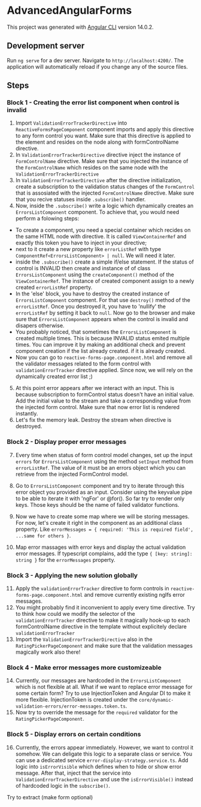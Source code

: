 # AdvancedAngularForms

This project was generated with [Angular CLI](https://github.com/angular/angular-cli) version 14.0.2.

## Development server

Run `ng serve` for a dev server. Navigate to `http://localhost:4200/`. The application will automatically reload if you change any of the source files.

## Steps

### Block 1 - Creating the error list component when control is invalid

1. Import `ValidationErrorTrackerDirective` into `ReactiveFormsPageComponent` component imports
and apply this directive to any form control you want. Make sure that this directive is applied
to the element and resides on the node along with formControlName directive.
2. In `ValidationErrorTrackerDirective` directive inject the instance of `FormControlName` directive.
Make sure that you injected the instance of the `FormControlName` which resides on the same node
with the `ValidationErrorTrackerDirective`
3. In `ValidationErrorTrackerDirective` after the directive initialization, create
a subscription to the validation status changes of the `FormControl` that is assosiated with
the injected `FormControlName` directive. Make sure that you recive statuses inside `.subscribe()` handler.
4. Now, inside the `.subscribe()` write a logic which dynamically creates an `ErrorsListComponent` component.
To achieve that, you would need perform a folowing steps:
- To create a component, you need a special container which recides on the same HTML node with directive. It is called
`ViewContainerRef` and exactly this token you have to inject in your directive;
- next to it create a new property like `errorListRef` with type `ComponentRef<ErrorsListComponent> | null`. We will need it later.
- inside the `.subscribe()` create a simple if/else statement. If the status of control is INVALID then create and instance of
of class `ErrorsListComponent` using the `createComponent()` method of the `ViewContainerRef`. The instance of created component
assign to a newly created `errorListRef` property.
- In the 'else' block, you have to destroy the created instance of `ErrorsListComponent` component. For that use `destroy()` method
of the `errorListRef`. Once you destroyed it, you have to 'nullify' the `errorListRef` by setting it back to `null`. Now go to the 
browser and make sure that `ErrorsListComponent` appears when the control is invalid and disapers otherwise.
- You probably noticed, that sometimes the `ErrorsListComponent` is created multiple times.
This is because INVALID status emited multiple times. You can improve it by making
an additional check and prevent component creation if the list already created.
if it is already created.
- Now you can go to `reactive-forms-page.component.html` and remove all the validator messages related to the form control
with `validationErrorTracker` directive applied. Since now, we will rely on the dynamically created error list ;)
5. At this point error appears after we interact with an input. This is because subscription
to formControl status doesn't have an initial value. Add the initial value to the stream and take a 
corresponding value from the injected form control. Make sure that now error list is rendered instantly.
6. Let's fix the memory leak. Destroy the stream when directive is destroyed.

### Block 2 - Display proper error messages

7. Every time when status of form control model changes, set up the input `errors` for `ErrorsListComponent`
using the method `setInput` method from `errorListRef`. The value of it must be an errors object which 
you can retrieve from the injected FormControl model.
8. Go to `ErrorsListComponent` component and try to iterate through this error object you provided as an input.
 Consider using the keyvalue pipe to be able to iterate it with 'ngFor' or @for().
 So far try to render only keys. Those keys should be the name of failed validator functions.
9. Now we have to create some map where we will be storing messages. For now, let's create it right 
in the component as an additional class property. Like `errorMessages = { required: 'This is required field', ...same for others }`.

10. Map error massages with error keys and display the actual validation error messages. 
If typescript complains, add the type `{ [key: string]: string }` for the `errorMessages` property.

### Block 3 - Applying the new solution globally
11. Apply the `validationErrorTracker` directive to form controls in `reactive-forms-page.component.html`
and remove currently existing ngIfs error messages.
12. You might probably find it inconvenient to apply every time directive. Try to think
how could we modify the selector of the `validationErrorTracker` directive to
make it magically hook-up to each formControlName directive in the template without explicitely declare `validationErrorTracker`
13. Import the `ValidationErrorTrackerDirective` also in the `RatingPickerPageComponent`
and make sure that the validation messages magically work also there!

### Block 4 - Make error messages more customizeable

14. Currently, our messages are hardcoded in the `ErrorsListComponent` which is not flexible at all. What if we want to replace
error message for some certain form? Try to use InjectionToken and Angular DI to make it more flexible. InjectionToken is created
under the `core/dynamic-validation-errors/error-messages.token.ts`.
15. Now try to override the message for the `required` validator for the `RatingPickerPageComponent`.

### Block 5 - Display errors on certain conditions

16. Currently, the errors appear immediately. However, we want to control it somehow. We can deligate
this logic to a separate class or service. You can use a dedicated service `error-display-strategy.service.ts`.
Add logic into `isErrorVisible` which defines when to hide or show error message. After that,
inject that the service into `ValidationErrorTrackerDirective` and use the `isErrorVisible()`
instead of hardcoded logic in the `subscribe()`.

Try to extract (make form optional)